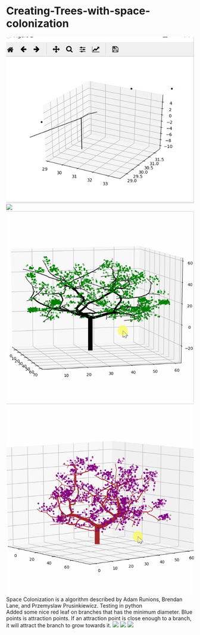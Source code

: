 # Creating-Trees-with-space-colonization
![](growingtree.gif)
![](tree4.gif)
![](tree.gif)
![](tree2.gif)
Space Colonization is a algorithm described by Adam Runions, Brendan Lane, and Przemyslaw Prusinkiewicz.  Testing in python  
Added some nice red leaf on branches that has the minimum diameter. 
Blue points is attraction points. If an attraction point is close enough to a branch, it will attract the branch to grow towards it.
![](Namnlös.png)
![](Namnlös2.png)
![](Namnlös4.png)
